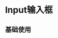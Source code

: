 <script setup>
import demo from './demo.vue'
</script>

# Input输入框

## 基础使用

<Preview comp-name="Input" demo-name="demo">
  <demo />
</Preview>
